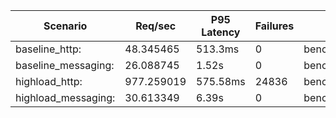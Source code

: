 | Scenario              | Req/sec | P95 Latency | Failures | Report File               |
|-----------------------|---------|-------------|----------|----------------------------|
| baseline_http:        | 48.345465 | 513.3ms     | 0        | benchmarkResults/baseline_http.log |
| baseline_messaging:   | 26.088745 | 1.52s       | 0        | benchmarkResults/baseline_messaging.log |
| highload_http:        | 977.259019 | 575.58ms    | 24836    | benchmarkResults/highload_http.log |
| highload_messaging:   | 30.613349 | 6.39s       | 0        | benchmarkResults/highload_messaging.log |

